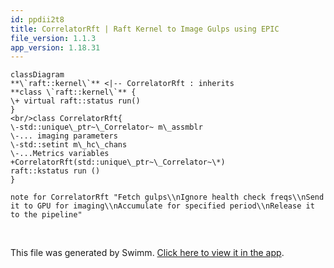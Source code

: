 ```yaml
---
id: ppdii2t8
title: CorrelatorRft | Raft Kernel to Image Gulps using EPIC
file_version: 1.1.3
app_version: 1.18.31
---
```


<!--MERMAID {width:100}-->
```mermaid
classDiagram
**\`raft::kernel\`** <|-- CorrelatorRft : inherits
**class \`raft::kernel\`** {
\+ virtual raft::status run()
}
<br/>class CorrelatorRft{
\-std::unique\_ptr~\_Correlator~ m\_assmblr
\-... imaging parameters
\-std::setint m\_hc\_chans
\-...Metrics variables
+CorrelatorRft(std::unique\_ptr~\_Correlator~\*)
raft::kstatus run ()
}

note for CorrelatorRft "Fetch gulps\\nIgnore health check freqs\\nSend it to GPU for imaging\\nAccumulate for specified period\\nRelease it to the pipeline"
```
<!--MCONTENT {content: "classDiagram<br/>\n**\\`raft::kernel\\`** <|-- CorrelatorRft : inherits<br/>\n**class \\`raft::kernel\\`** {<br/>\n\\+ virtual raft::status run()<br/>\n}<br/>\n<br/>class CorrelatorRft{<br/>\n\\-std::unique\\_ptr~\\_Correlator~ m\\_assmblr<br/>\n\\-... imaging parameters<br/>\n\\-std::setint m\\_hc\\_chans<br/>\n\\-...Metrics variables<br/>\n+CorrelatorRft(std::unique\\_ptr~\\_Correlator~\\*)<br/>\nraft::kstatus run ()<br/>\n}\n\nnote for CorrelatorRft \"Fetch gulps\\\\nIgnore health check freqs\\\\nSend it to GPU for imaging\\\\nAccumulate for specified period\\\\nRelease it to the pipeline\"<br/>"} --->

<br/>

This file was generated by Swimm. [Click here to view it in the app](https://app.swimm.io/repos/Z2l0aHViJTNBJTNBTFdBX0VQSUMlM0ElM0FlcGljLWFzdHJvbm9teQ==/docs/ppdii2t8).

